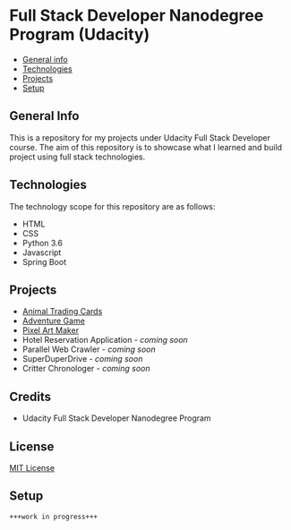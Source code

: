# Full Stack Developer Nanodegree Program (Udacity)

* [General info](#general-info)
* [Technologies](#technologies)
* [Projects](#projects)
* [Setup](#setup)

## General Info
This is  a repository for my projects under Udacity Full Stack Developer course. The aim of this repository is to showcase what I learned and build project using full stack technologies. 

## Technologies
The technology scope for this repository are as follows:
* HTML
* CSS
* Python 3.6
* Javascript
* Spring Boot

## Projects
* [Animal Trading Cards](https://github.com/mariemueller-codes/FullStackNanoDegree_Udacity/tree/master/AnimalCards)
* [Adventure Game](https://github.com/mariemueller-codes/FullStackNanoDegree_Udacity/tree/master/AdventureGame)
* [Pixel Art Maker](https://github.com/mariemueller-codes/FullStack-NanoDegree-Udacity/tree/master/PixelArt)
* Hotel Reservation Application - *coming soon*
* Parallel Web Crawler - *coming soon*
* SuperDuperDrive - *coming soon*
* Critter Chronologer - *coming soon*

## Credits
* Udacity Full Stack Developer Nanodegree Program

## License
[MIT License](https://github.com/mariemueller-codes/FullStackNanoDegree_Udacity/blob/demo/LICENSE.txt)

## Setup
```
+++work in progress+++
```
